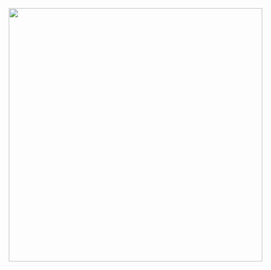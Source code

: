 <p align="center">
  <img src="https://user-images.githubusercontent.com/130901435/232335031-a57ac3f5-62a9-4ca7-bff7-2d5407489b06.png" width="500"/>
</p>
